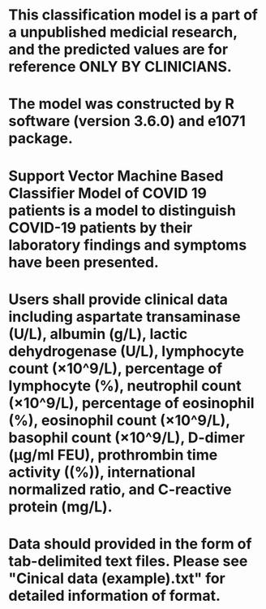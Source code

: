 # This classification model is a part of a unpublished medicial research, and the predicted values are for reference ONLY BY CLINICIANS.

# The model was constructed by R software (version 3.6.0) and e1071 package.

# Support Vector Machine Based Classifier Model of COVID 19 patients is a model to distinguish COVID-19 patients by their laboratory findings and symptoms have been presented.

# Users shall provide clinical data including aspartate transaminase (U/L), albumin (g/L), lactic dehydrogenase (U/L), lymphocyte count (×10^9/L), percentage of lymphocyte (%), neutrophil count (×10^9/L), percentage of eosinophil (%), eosinophil count (×10^9/L), basophil count (×10^9/L), D-dimer  (μg/ml FEU), prothrombin time activity ((%)), international normalized ratio, and C-reactive protein (mg/L).

# Data should provided in the form of tab-delimited text files. Please see "Cinical data (example).txt" for detailed information of format.
